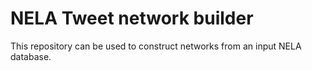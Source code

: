 # NELA Tweet network builder

This repository can be used to construct networks from an input NELA database.

